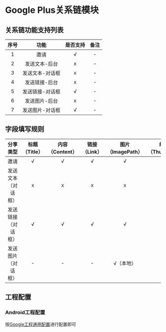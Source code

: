 # Google Plus关系链模块

## 关系链功能支持列表

| 序号 | 功能 | 是否支持 | 备注 |
| :--: | :--: | :----: | :--: |
| 1 | 邀请 |  √ | - |
| 2 | 发送文本-后台 | x | - |
| 3 | 发送文本-对话框 | x | - |
| 4 | 发送链接-后台 | x | - |
| 5 | 发送链接-对话框 | √ | - |
| 6 | 发送图片-后台 | x | - |
| 7 | 发送图片-对话框 | √ | - |

## 字段填写规则

| 分享类型 | 标题（Title）| 内容（Content）| 链接（Link）| 图片（ImagePath） | 缩略图（ThumbPath）|
| :--: | :--: | :--: | :--: | :--: | :--: |
| 邀请 | √ | √ | √ | √ | - |
| 发送文本（对话框） | x | x | x | x | x |
| 发送链接（对话框） | √ | √ | √ | √ | - |
| 发送图片（对话框） | - | - | - | √（本地）| - |

## 工程配置

### Android工程配置

按[Google工程通用配置](../../../Channel/Google/android.md)进行配置即可